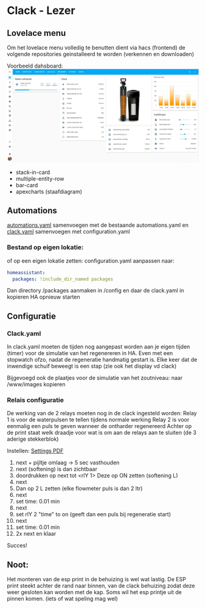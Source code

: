 # Clack - Lezer

## Lovelace menu
Om het lovelace menu volledig te benutten dient via hacs (frontend)
de volgende repositories geinstalleerd te worden (verkennen en downloaden)

Voorbeeld dahsboard: 
![Example](printscreen.jpg)

* stack-in-card
* multiple-entity-row
* bar-card
* apexcharts  (staafdiagram)

## Automations
[automations.yaml](../automations.yaml) samenvoegen met de bestaande automations.yaml
en [clack.yaml](../clack.yaml) samenvoegen met configuration.yaml 

### Bestand op eigen lokatie: 
of op een eigen lokatie zetten:
configuration.yaml aanpassen naar:

```yml
homeassistant:
  packages: !include_dir_named packages
```

Dan directory /packages aanmaken in /config en daar de clack.yaml in kopieren
HA opnieuw starten

## Configuratie
### Clack.yaml
In clack.yaml moeten de tijden nog aangepast worden aan je eigen tijden (timer) voor de simulatie van het regenereren in HA.
Even met een stopwatch ofzo, nadat de regeneratie handmatig gestart is. Elke keer dat de inwendige schuif beweegt is een stap (zie ook het display vd clack)

Bijgevoegd ook de plaatjes voor de simulatie van het zoutniveau:
naar /www/images kopieren

### Relais configuratie
De werking van de 2 relays moeten nog in de clack ingesteld worden:
Relay 1 is voor de waterpulsen te tellen tijdens normale werking
Relay 2 is voor eenmalig een puls te geven wanneer de ontharder regenereerd
Achter op de print staat welk draadje voor wat is om aan de relays aan te sluiten (de 3 aderige stekkerblok)

Instellen: [Settings PDF](../instelkaart%20clack%20ws1.pdf)
1. next + pijltje omlaag -> 5 sec vasthouden
2. next (softening) is dan zichtbaar
3. doordrukken op next tot <rlY 1>  Deze op ON zetten (softening  L)
4. next
5. Dan op 2 L zetten  (elke flowmeter puls is dan 2 ltr)
6. next
7. set time: 0.01 min
8. next
9. set rlY 2 "time" to on  (geeft dan een puls bij regeneratie start)
10. next
11. set time: 0.01 min
12. 2x next en klaar

Succes!

## Noot:
Het monteren van de esp print in de behuizing is wel wat lastig.
De ESP print steekt achter de rand naar binnen, van de clack behuizing zodat deze weer gesloten kan worden met de kap.
Soms wil het esp printje uit de pinnen komen. (iets of wat speling mag wel)



